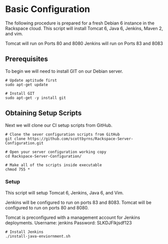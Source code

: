 # Basic Configuration
The following procedure is prepared for a fresh Debian 6 instance in the Rackspace cloud.
This script will install Tomcat 6, Java 6, Jenkins, Maven 2, and vim.

Tomcat will run on Ports 80 and 8080
Jenkins will run on Ports 83 and 8083

## Prerequisites
To begin we will need to install GIT on our Debian server.
```
# Update aptitude first
sudo apt-get update
 
# Install GIT
sudo apt-get -y install git
```

## Obtaining Setup Scripts
Next we will clone our CI setup scripts from GitHub.
```
# Clone the sever configuration scripts from GitHub
git clone https://github.com/scottbyrns/Rackspace-Server-Configuration.git
  
# Open your server configuration working copy
cd Rackspace-Server-Configuration/
  
# Make all of the scripts inside executable
chmod 755 *
```


### Setup
This script will setup Tomcat 6, Jenkins, Java 6, and Vim.

Jenkins will be configured to run on ports 83 and 8083.
Tomcat will be configured to run on ports 80 and 8080.

Tomcat is preconfigured with a management account for Jenkins deployments.
Username: jenkins
Password: SLKDJFlkjsdf123

```
# Install Jenkins
./install-java-enviornment.sh
```
